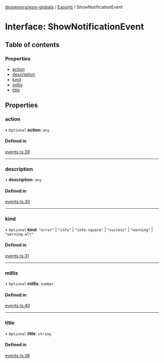 [@openmrs/esm-globals](../API.md) / [Exports](../modules.md) / ShowNotificationEvent

# Interface: ShowNotificationEvent

## Table of contents

### Properties

- [action](shownotificationevent.md#action)
- [description](shownotificationevent.md#description)
- [kind](shownotificationevent.md#kind)
- [millis](shownotificationevent.md#millis)
- [title](shownotificationevent.md#title)

## Properties

### action

• `Optional` **action**: `any`

#### Defined in

[events.ts:39](https://github.com/openmrs/openmrs-esm-core/blob/master/packages/framework/esm-globals/src/events.ts#L39)

___

### description

• **description**: `any`

#### Defined in

[events.ts:30](https://github.com/openmrs/openmrs-esm-core/blob/master/packages/framework/esm-globals/src/events.ts#L30)

___

### kind

• `Optional` **kind**: ``"error"`` \| ``"info"`` \| ``"info-square"`` \| ``"success"`` \| ``"warning"`` \| ``"warning-alt"``

#### Defined in

[events.ts:31](https://github.com/openmrs/openmrs-esm-core/blob/master/packages/framework/esm-globals/src/events.ts#L31)

___

### millis

• `Optional` **millis**: `number`

#### Defined in

[events.ts:40](https://github.com/openmrs/openmrs-esm-core/blob/master/packages/framework/esm-globals/src/events.ts#L40)

___

### title

• `Optional` **title**: `string`

#### Defined in

[events.ts:38](https://github.com/openmrs/openmrs-esm-core/blob/master/packages/framework/esm-globals/src/events.ts#L38)
